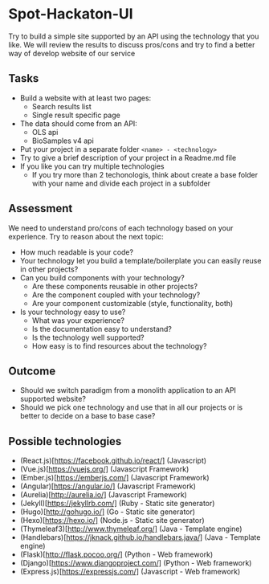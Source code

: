 # Spot-Hackaton-UI
Try to build a simple site supported by an API using the technology that you like. 
We will review the results to discuss pros/cons and try to find a better way of develop website of our service

## Tasks
- Build a website with at least two pages:
  - Search results list 
  - Single result specific page
- The data should come from an API:
  - OLS api
  - BioSamples v4 api
- Put your project in a separate folder `<name> - <technology>`
- Try to give a brief description of your project in a Readme.md file
- If you like you can try multiple technologies
  - If you try more than 2 techonologis, think about create a base folder with your name and divide each project in a subfolder


## Assessment
We need to understand pro/cons of each technology based on your experience. Try to reason about the next topic:
- How much readable is your code?
- Your technology let you build a template/boilerplate you can easily reuse in other projects?
- Can you build components with your technology?
  - Are these components reusable in other projects?
  - Are the component coupled with your technology?
  - Are your component customizable (style, functionality, both)
- Is your technology easy to use?
  - What was your experience?
  - Is the documentation easy to understand?
  - Is the technology well supported?
  - How easy is to find resources about the technology?

## Outcome
- Should we switch paradigm from a monolith application to an API supported website?
- Should we pick one technology and use that in all our projects or is better to decide on a base to base case?

## Possible technologies
- (React.js)[https://facebook.github.io/react/] (Javascript)
- (Vue.js)[https://vuejs.org/] (Javascript Framework)
- (Ember.js)[https://emberjs.com/] (Javascript Framework)
- (Angular)[https://angular.io/] (Javascript Framework)
- (Aurelia)[http://aurelia.io/] (Javascript Framework)
- (Jekyll)[https://jekyllrb.com/] (Ruby - Static site generator)
- (Hugo)[http://gohugo.io/] (Go - Static site generator)
- (Hexo)[https://hexo.io/] (Node.js - Static site generator)
- (Thymeleaf3)[http://www.thymeleaf.org/] (Java - Template engine)
- (Handlebars)[https://jknack.github.io/handlebars.java/] (Java - Template engine)
- (Flask)[http://flask.pocoo.org/] (Python - Web framework)
- (Django)[https://www.djangoproject.com/] (Python - Web framework)
- (Express.js)[https://expressjs.com/] (Javascript - Web framework)
